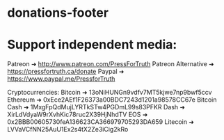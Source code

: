 # donations-footer

# Support independent media:
Patreon ➜ http://www.patreon.com/PressForTruth
Patreon Alternative ➜ https://pressfortruth.ca/donate
Paypal ➜ https://www.paypal.me/PressforTruth

Cryptocurrencies:
Bitcoin ➜ 13oNiHUNGn9vdfv7MT5kjwe7np9bwf5ccv
Ethereum ➜ 0xEce2AEf1F26373a00BDC7243d1201a98578CC67e
Bitcoin Cash ➜ 1MxgFpQdMujLYRTkSTw4PGDmL99s83PFKR
Dash ➜ XirLdVdyaW9rXvhKic78ruc2X39HjNhdTV
EOS ➜ 0x2BBB00605730feA136623CA366979705293DA659
Litecoin ➜ LVVaVCfNN25AuU1Ex2s4tX2Ze3iCig2kRo
